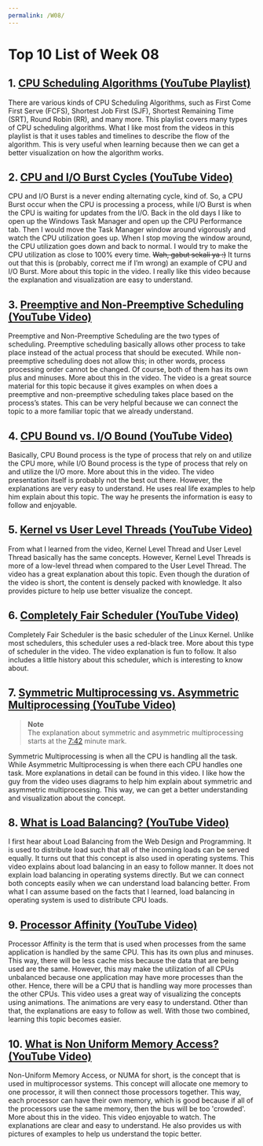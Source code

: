 ```yaml
---
permalink: /W08/
---
```


# Top 10 List of Week 08

## 1. [CPU Scheduling Algorithms (YouTube Playlist)](https://www.youtube.com/playlist?list=PLIY8eNdw5tW_lHyageTADFKBt9weJXndE)
There are various kinds of CPU Scheduling Algorithms, such as First Come First Serve (FCFS), Shortest Job First (SJF), Shortest Remaining Time (SRT), Round Robin (RR), and many more. This playlist covers many types of CPU scheduling algorithms. What I like most from the videos in this playlist is that it uses tables and timelines to describe the flow of the algorithm. This is very useful when learning because then we can get a better visualization on how the algorithm works.

## 2. [CPU and I/O Burst Cycles (YouTube Video)](https://www.youtube.com/watch?v=pVzb3TUcDLo)
CPU and I/O Burst is a never ending alternating cycle, kind of. So, a CPU Burst occur when the CPU is processing a process, while I/O Burst is when the CPU is waiting for updates from the I/O. Back in the old days I like to open up the Windows Task Manager and open up the CPU Performance tab. Then I would move the Task Manager window around vigorously and watch the CPU utilization goes up. When I stop moving the window around, the CPU utilization goes down and back to normal. I would try to make the CPU utilization as close to 100% every time. ~~Wah, gabut sekali ya :)~~ It turns out that this is (probably, correct me if I’m wrong) an example of CPU and I/O Burst. More about this topic in the video. I really like this video because the explanation and visualization are easy to understand.

## 3. [Preemptive and Non-Preemptive Scheduling (YouTube Video)](https://www.youtube.com/watch?v=4DhFmL-6SDA)
Preemptive and Non-Preemptive Scheduling are the two types of scheduling. Preemptive scheduling basically allows other process to take place instead of the actual process that should be executed. While non-preemptive scheduling does not allow this; in other words, process processing order cannot be changed. Of course, both of them has its own plus and minuses. More about this in the video. The video is a great source material for this topic because it gives examples on when does a preemptive and non-preemptive scheduling takes place based on the process’s states. This can be very helpful because we can connect the topic to a more familiar topic that we already understand.

## 4. [CPU Bound vs. I/O Bound (YouTube Video)](https://www.youtube.com/watch?v=Wsv07g4ml8I)
Basically, CPU Bound process is the type of process that rely on and utilize the CPU more, while I/O Bound process is the type of process that rely on and utilize the I/O more. More about this in the video. The video presentation itself is probably not the best out there. However, the explanations are very easy to understand. He uses real life examples to help him explain about this topic. The way he presents the information is easy to follow and enjoyable.

## 5. [Kernel vs User Level Threads (YouTube Video)](https://www.youtube.com/watch?v=_5q8ZK6hwzM)
From what I learned from the video, Kernel Level Thread and User Level Thread basically has the same concepts. However, Kernel Level Threads is more of a low-level thread when compared to the User Level Thread. The video has a great explanation about this topic. Even though the duration of the video is short, the content is densely packed with knowledge. It also provides picture to help use better visualize the concept.

## 6. [Completely Fair Scheduler (YouTube Video)](https://www.youtube.com/watch?v=jdls2P57ld0)
Completely Fair Scheduler is the basic scheduler of the Linux Kernel. Unlike most schedulers, this scheduler uses a red-black tree. More about this type of scheduler in the video. The video explanation is fun to follow. It also includes a little history about this scheduler, which is interesting to know about.

## 7. [Symmetric Multiprocessing vs. Asymmetric Multiprocessing (YouTube Video)](https://www.youtube.com/watch?v=So9SR3qpWsM)
> **Note**\
> The explanation about symmetric and asymmetric multiprocessing starts at the [7:42](https://www.youtube.com/watch?v=So9SR3qpWsM&t=462s) minute mark.

Symmetric Multiprocessing is when all the CPU is handling all the task. While Asymmetric Multiprocessing is when there each CPU handles one task. More explanations in detail can be found in this video. I like how the guy from the video uses diagrams to help him explain about symmetric and asymmetric multiprocessing. This way, we can get a better understanding and visualization about the concept.

## 8. [What is Load Balancing? (YouTube Video)](https://www.youtube.com/watch?v=gMIslJN44P0)
I first hear about Load Balancing from the Web Design and Programming. It is used to distribute load such that all of the incoming loads can be served equally. It turns out that this concept is also used in operating systems. This video explains about load balancing in an easy to follow manner. It does not explain load balancing in operating systems directly. But we can connect both concepts easily when we can understand load balancing better. From what I can assume based on the facts that I learned, load balancing in operating system is used to distribute CPU loads.

## 9. [Processor Affinity (YouTube Video)](https://www.youtube.com/watch?v=I83wdlfrTLE)
Processor Affinity is the term that is used when processes from the same application is handled by the same CPU. This has its own plus and minuses. This way, there will be less cache miss because the data that are being used are the same. However, this may make the utilization of all CPUs unbalanced because one application may have more processes than the other. Hence, there will be a CPU that is handling way more processes than the other CPUs. This video uses a great way of visualizing the concepts using animations. The animations are very easy to understand. Other than that, the explanations are easy to follow as well. With those two combined, learning this topic becomes easier.

## 10. [What is Non Uniform Memory Access? (YouTube Video)](https://www.youtube.com/watch?v=Vmb8xGD-LV8)
Non-Uniform Memory Access, or NUMA for short, is the concept that is used in multiprocessor systems. This concept will allocate one memory to one processor, it will then connect those processors together. This way, each processor can have their own memory, which is good because if all of the processors use the same memory, then the bus will be too 'crowded'. More about this in the video. This video enjoyable to watch. The explanations are clear and easy to understand. He also provides us with pictures of examples to help us understand the topic better.
